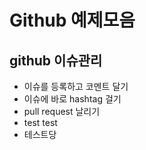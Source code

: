 # Github 예제모음

## github 이슈관리

- 이슈를 등록하고 코멘트 달기
- 이슈에 바로 hashtag 걸기
- pull request 날리기
- test test 
- 테스트당